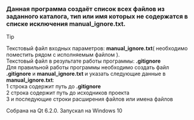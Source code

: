 ### Данная программа создаёт список всех файлов из заданного каталога, тип или имя которых не содержатся в списке исключения **manual_ignore.txt**.

> [!TIP]
>Текстовый файл входных параметров: **manual_ignore.txt**( необходимо поместить рядом с исполняемым файлом ).  
>Текстовый файл в результате работы программы: **.gitignore**  
>Для правильной работы программы необходимо создать файл **.gitignore** и **manual_ignore.txt** и указать следующие данные в **manual_ignore.txt**:  
>1 строка  содержит путь до **.gitignore**   
>2 строка содержит путь до исходников проекта  
>3 и последующие строки расширения файлов или имена файлов  

Собрана на Qt 6.2.0. Запускал на Windows 10
